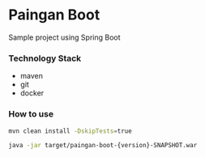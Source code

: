 # Paingan Boot

Sample project using Spring Boot

### Technology Stack
- maven
- git
- docker

### How to use 
```sh
mvn clean install -DskipTests=true
```

```sh
java -jar target/paingan-boot-{version}-SNAPSHOT.war
```
